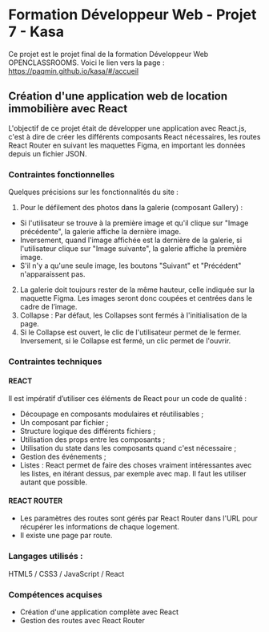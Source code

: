# Formation Développeur Web - Projet 7 - Kasa

Ce projet est le projet final de la formation Développeur Web OPENCLASSROOMS.
Voici le lien vers la page : https://paqmin.github.io/kasa/#/accueil

## Création d'une application web de location immobilière avec React

L'objectif de ce projet était de développer une application avec React.js, c'est à dire de créer les différents composants React nécessaires, les routes React Router en suivant les maquettes Figma, en important les données depuis un fichier JSON.

### Contraintes fonctionnelles

Quelques précisions sur les fonctionnalités du site :

1. Pour le défilement des photos dans la galerie (composant Gallery) :

- Si l'utilisateur se trouve à la première image et qu'il clique sur "Image précédente", la galerie affiche la dernière image.
- Inversement, quand l'image affichée est la dernière de la galerie, si l'utilisateur clique sur "Image suivante", la galerie affiche la première image.
- S'il n'y a qu'une seule image, les boutons "Suivant" et "Précédent" n'apparaissent pas.

2. La galerie doit toujours rester de la même hauteur, celle indiquée sur la maquette Figma. Les images seront donc coupées et centrées dans le cadre de l’image.
3. Collapse : Par défaut, les Collapses sont fermés à l'initialisation de la page.
4. Si le Collapse est ouvert, le clic de l'utilisateur permet de le fermer.
   Inversement, si le Collapse est fermé, un clic permet de l'ouvrir.

### Contraintes techniques

#### REACT

Il est impératif d’utiliser ces éléments de React pour un code de qualité :
- Découpage en composants modulaires et réutilisables ;
- Un composant par fichier ;
- Structure logique des différents fichiers ;
- Utilisation des props entre les composants ;
- Utilisation du state dans les composants quand c'est nécessaire ;
- Gestion des événements ;
- Listes : React permet de faire des choses vraiment intéressantes avec
les listes, en itérant dessus, par exemple avec map. Il faut les utiliser autant que possible.

#### REACT ROUTER

- Les paramètres des routes sont gérés par React Router dans l'URL pour récupérer les informations de chaque logement.
- Il existe une page par route.

### Langages utilisés :

HTML5 / CSS3 / JavaScript / React

### Compétences acquises

- Création d'une application complète avec React
- Gestion des routes avec React Router
